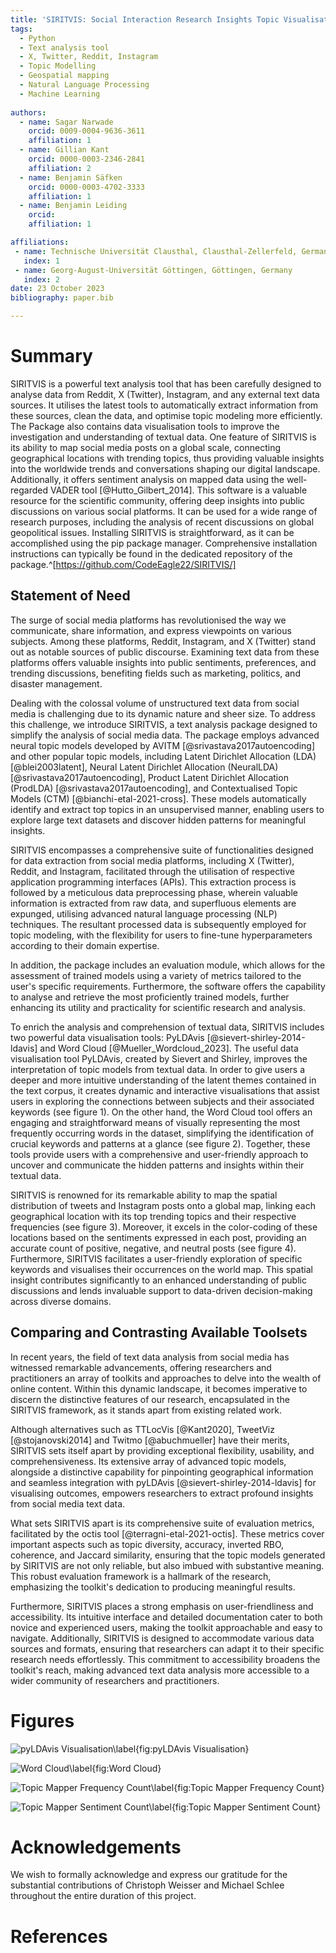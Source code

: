 ```yaml
---
title: 'SIRITVIS: Social Interaction Research Insights Topic Visualisation'
tags:
  - Python
  - Text analysis tool
  - X, Twitter, Reddit, Instagram
  - Topic Modelling
  - Geospatial mapping
  - Natural Language Processing
  - Machine Learning
 
authors:
  - name: Sagar Narwade
    orcid: 0009-0004-9636-3611
    affiliation: 1
  - name: Gillian Kant
    orcid: 0000-0003-2346-2841
    affiliation: 2
  - name: Benjamin Säfken
    orcid: 0000-0003-4702-3333
    affiliation: 1
  - name: Benjamin Leiding
    orcid:
    affiliation: 1

affiliations:
 - name: Technische Universität Clausthal, Clausthal-Zellerfeld, Germany
   index: 1
 - name: Georg-August-Universität Göttingen, Göttingen, Germany
   index: 2
date: 23 October 2023
bibliography: paper.bib

---
```


# Summary

SIRITVIS is a powerful text analysis tool that has been carefully designed to analyse data from Reddit, X (Twitter), Instagram, and any external text data sources. It utilises the latest tools to automatically extract information from these sources, clean the data, and optimise topic modeling more efficiently. The Package also contains data visualisation tools to improve the investigation and understanding of textual data. One feature of SIRITVIS is its ability to map social media posts on a global scale, connecting geographical locations with trending topics, thus providing valuable insights into the worldwide trends and conversations shaping our digital landscape. Additionally, it offers sentiment analysis on mapped data using the well-regarded VADER tool [@Hutto_Gilbert_2014]. This software is a valuable resource for the scientific community, offering deep insights into public discussions on various social platforms. It can be used for a wide range of research purposes, including the analysis of recent discussions on global geopolitical issues. Installing SIRITVIS is straightforward, as it can be accomplished using the pip package manager. Comprehensive installation instructions can typically be found in the dedicated repository of the package.^[https://github.com/CodeEagle22/SIRITVIS/]

## Statement of Need

The surge of social media platforms has revolutionised the way we communicate, share information, and express viewpoints on various subjects. Among these platforms, Reddit, Instagram, and X (Twitter) stand out as notable sources of public discourse. Examining text data from these platforms offers valuable insights into public sentiments, preferences, and trending discussions, benefiting fields such as marketing, politics, and disaster management.

Dealing with the colossal volume of unstructured text data from social media is challenging due to its dynamic nature and sheer size. To address this challenge, we introduce SIRITVIS, a text analysis package designed to simplify the analysis of social media data. The package employs advanced neural topic models developed by AVITM [@srivastava2017autoencoding] and other popular topic models, including Latent Dirichlet Allocation (LDA) [@blei2003latent], Neural Latent Dirichlet Allocation (NeuralLDA) [@srivastava2017autoencoding], Product Latent Dirichlet Allocation (ProdLDA) [@srivastava2017autoencoding], and Contextualised Topic Models (CTM) [@bianchi-etal-2021-cross]. These models automatically identify and extract top topics in an unsupervised manner, enabling users to explore large text datasets and discover hidden patterns for meaningful insights.

SIRITVIS encompasses a comprehensive suite of functionalities designed for data extraction from social media platforms, including X (Twitter), Reddit, and Instagram, facilitated through the utilisation of respective application programming interfaces (APIs). This extraction process is followed by a meticulous data preprocessing phase, wherein valuable information is extracted from raw data, and superfluous elements are expunged, utilising advanced natural language processing (NLP) techniques. The resultant processed data is subsequently employed for topic modeling, with the flexibility for users to fine-tune hyperparameters according to their domain expertise.

In addition, the package includes an evaluation module, which allows for the assessment of trained models using a variety of metrics tailored to the user's specific requirements. Furthermore, the software offers the capability to analyse and retrieve the most proficiently trained models, further enhancing its utility and practicality for scientific research and analysis.

To enrich the analysis and comprehension of textual data, SIRITVIS includes two powerful data visualisation tools: PyLDAvis [@sievert-shirley-2014-ldavis] and Word Cloud [@Mueller_Wordcloud_2023]. The useful data visualisation tool PyLDAvis, created by Sievert and Shirley, improves the interpretation of topic models from textual data. In order to give users a deeper and more intuitive understanding of the latent themes contained in the text corpus, it creates dynamic and interactive visualisations that assist users in exploring the connections between subjects and their associated keywords (see figure 1). On the other hand, the Word Cloud tool offers an engaging and straightforward means of visually representing the most frequently occurring words in the dataset, simplifying the identification of crucial keywords and patterns at a glance (see figure 2). Together, these tools provide users with a comprehensive and user-friendly approach to uncover and communicate the hidden patterns and insights within their textual data.

SIRITVIS is renowned for its remarkable ability to map the spatial distribution of tweets and Instagram posts onto a global map, linking each geographical location with its top trending topics and their respective frequencies (see figure 3). Moreover, it excels in the color-coding of these locations based on the sentiments expressed in each post, providing an accurate count of positive, negative, and neutral posts (see figure 4). Furthermore, SIRITVIS facilitates a user-friendly exploration of specific keywords and visualises their occurrences on the world map. This spatial insight contributes significantly to an enhanced understanding of public discussions and lends invaluable support to data-driven decision-making across diverse domains.

## Comparing and Contrasting Available Toolsets

In recent years, the field of text data analysis from social media has witnessed remarkable advancements, offering researchers and practitioners an array of toolkits and approaches to delve into the wealth of online content. Within this dynamic landscape, it becomes imperative to discern the distinctive features of our research, encapsulated in the SIRITVIS framework, as it stands apart from existing related work.

Although alternatives such as TTLocVis [@Kant2020], TweetViz [@stojanovski2014] and Twitmo [@abuchmueller] have their merits, SIRITVIS sets itself apart by providing exceptional flexibility, usability, and comprehensiveness. Its extensive array of advanced topic models, alongside a distinctive capability for pinpointing geographical information and seamless integration with pyLDAvis [@sievert-shirley-2014-ldavis] for visualising outcomes, empowers researchers to extract profound insights from social media text data.

What sets SIRITVIS apart is its comprehensive suite of evaluation metrics, facilitated by the octis tool [@terragni-etal-2021-octis]. These metrics cover important aspects such as topic diversity, accuracy, inverted RBO, coherence, and Jaccard similarity, ensuring that the topic models generated by SIRITVIS are not only reliable, but also imbued with substantive meaning. This robust evaluation framework is a hallmark of the research, emphasizing the toolkit's dedication to producing meaningful results.

Furthermore, SIRITVIS places a strong emphasis on user-friendliness and accessibility. Its intuitive interface and detailed documentation cater to both novice and experienced users, making the toolkit approachable and easy to navigate. Additionally, SIRITVIS is designed to accommodate various data sources and formats, ensuring that researchers can adapt it to their specific research needs effortlessly. This commitment to accessibility broadens the toolkit's reach, making advanced text data analysis more accessible to a wider community of researchers and practitioners.

# Figures

![pyLDAvis Visualisation\label{fig:pyLDAvis Visualisation}](pyldavis.png)

![Word Cloud\label{fig:Word Cloud}](word_cloud.png)

![Topic Mapper Frequency Count\label{fig:Topic Mapper Frequency Count}](topic_mapper_frequency.png)

![Topic Mapper Sentiment Count\label{fig:Topic Mapper Sentiment Count}](topic_mapper_sentiment.png)

# Acknowledgements

We wish to formally acknowledge and express our gratitude for the substantial contributions of Christoph Weisser and Michael Schlee throughout the entire duration of this project.

# References
